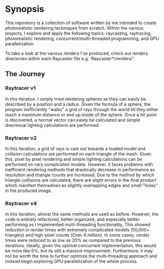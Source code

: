 # Synopsis
This repository is a collection of software written by me intended to create photorealistic rendering techniques from scratch. Within the various projects, I explore and apply the following topics: raycasting, raytracing, photorealistic rendering, concurrent/multi-threaded programming, and GPU parallelization.

To take a look at the various renders I've produced, check out renders directories within each Raycaster file e.g. 'Raycaster*/renders/'.

## The Journey
### Raytracer v1
In this iteration. I simply tried rendering spheres as they can easily be described by a position and a radius. Given the formula of a sphere, the program inefficiently "walks" a grid of rays through the world till they either reach a maximum distance or end up inside of the sphere. Once a hit point is discovered, a normal vector can easily be calculated and simple directional lighting calculations are performed.

### Raytracer v2
In this iteration, a grid of rays is cast out towards a loaded model and collision calculations are performed on each triangle of the mesh. Given this, pixel by pixel rendering and simple lighting calculations can be performed on vary complicated models. However, it faces problems with inefficient rendering methods that drastically decrease in performance as resolution and triangle counts are increased. Due to the method by which triangle collisions are calculated, there are slight errors in the final product which manifest themselves as slightly overlapping edges and small "holes" in the produced image.

### Raytracer v4
In this iteration, almost the same methods are used as before. However, the code is entirely refactored, better organized, and especially better performing as I implemented multi-threading functionality. This showed reduction in render times with extremely complicated models (50,000+ triangles) and high-pixel counts (Over 4 million). In some cases, render times were reduced to as low as 20% as compared to the previous iterations. Ideally, given the optimal concurrent implementation, this would be more like 6%, but its still a massive improvement. Furthermore, it may not be worth the time to further optimize the multi-threading approach and instead begin exploring GPU parallelization of the whole process.

